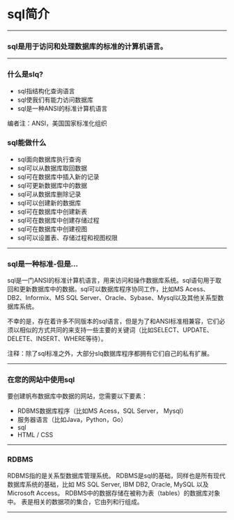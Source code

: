# sql简介

---
### sql是用于访问和处理数据库的标准的计算机语言。
---

### 什么是slq?

* sql指结构化查询语言
* sql使我们有能力访问数据库
* sql是一种ANSI的标准计算机语言

编者注：ANSI，美国国家标准化组织



### sql能做什么

* sql面向数据库执行查询
* sql可以从数据库取回数据
* sql可在数据库中插入新的记录
* sql可更新数据库中的数据
* sql可从数据库删除记录
* sql可以创建新的数据库
* sql可在数据库中创建新表
* sql可在数据库中创建存储过程
* sql可在数据库中创建视图
* sql可以设置表、存储过程和视图权限

---

### sql是一种标准-但是...

sql是一门ANSI的标准计算机语言，用来访问和操作数据库系统。sql语句用于取回和更新数据库中的数据。sql可以数据库程序协同工作，比如MS Acess、DB2、Informix、MS SQL Server、Oracle、Sybase、Mysql以及其他关系型数据库系统。

不幸的是，存在着许多不同版本的sql语言，但是为了和ANSI标准相兼容，它们必须以相似的方式共同的来支持一些主要的关键词（比如SELECT、UPDATE、DELETE、INSERT、WHERE等待）。

注释：除了sql标准之外，大部分slq数据库程序都拥有它们自己的私有扩展。

---
### 在您的网站中使用sql

要创建帆布数据库中数据的网站，您需要以下要素：

* RDBMS数据库程序（比如MS Acess，SQL Server， Mysql）
* 服务器语言（比如Java，Python，Go）
* sql
* HTML / CSS

---
### RDBMS

RDBMS指的是关系型数据库管理系统。
RDBMS是sql的基础，同样也是所有现代数据库系统的基础，比如 MS SQL Server, IBM DB2, Oracle, MySQL 以及 Microsoft Access。
RDBMS中的数据存储在被称为表（tables）的数据库对象中。
表是相关的数据项的集合，它由列和行组成。

---
